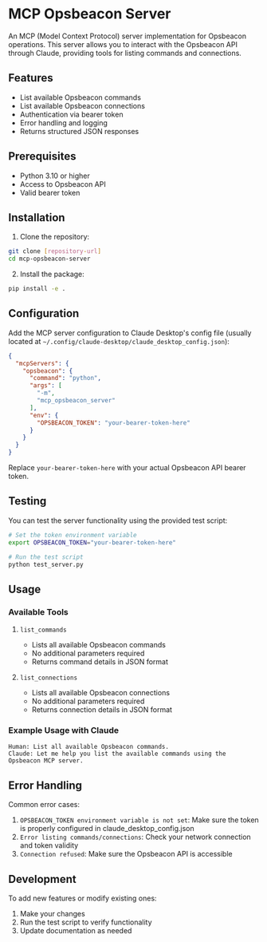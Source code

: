 # MCP Opsbeacon Server

An MCP (Model Context Protocol) server implementation for Opsbeacon operations. This server allows you to interact with the Opsbeacon API through Claude, providing tools for listing commands and connections.

## Features

- List available Opsbeacon commands
- List available Opsbeacon connections
- Authentication via bearer token
- Error handling and logging
- Returns structured JSON responses

## Prerequisites

- Python 3.10 or higher
- Access to Opsbeacon API
- Valid bearer token

## Installation

1. Clone the repository:
```bash
git clone [repository-url]
cd mcp-opsbeacon-server
```

2. Install the package:
```bash
pip install -e .
```

## Configuration

Add the MCP server configuration to Claude Desktop's config file (usually located at `~/.config/claude-desktop/claude_desktop_config.json`):

```json
{
  "mcpServers": {
    "opsbeacon": {
      "command": "python",
      "args": [
        "-m",
        "mcp_opsbeacon_server"
      ],
      "env": {
        "OPSBEACON_TOKEN": "your-bearer-token-here"
      }
    }
  }
}
```

Replace `your-bearer-token-here` with your actual Opsbeacon API bearer token.

## Testing

You can test the server functionality using the provided test script:

```bash
# Set the token environment variable
export OPSBEACON_TOKEN="your-bearer-token-here"

# Run the test script
python test_server.py
```

## Usage

### Available Tools

1. `list_commands`
   - Lists all available Opsbeacon commands
   - No additional parameters required
   - Returns command details in JSON format

2. `list_connections`
   - Lists all available Opsbeacon connections
   - No additional parameters required
   - Returns connection details in JSON format

### Example Usage with Claude

```
Human: List all available Opsbeacon commands.
Claude: Let me help you list the available commands using the Opsbeacon MCP server.
```

## Error Handling

Common error cases:
1. `OPSBEACON_TOKEN environment variable is not set`: Make sure the token is properly configured in claude_desktop_config.json
2. `Error listing commands/connections`: Check your network connection and token validity
3. `Connection refused`: Make sure the Opsbeacon API is accessible

## Development

To add new features or modify existing ones:
1. Make your changes
2. Run the test script to verify functionality
3. Update documentation as needed